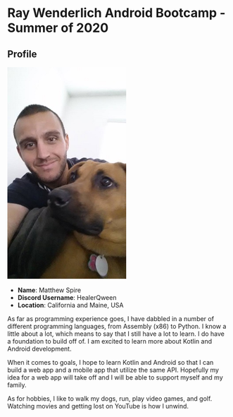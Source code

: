 # Ray Wenderlich Android Bootcamp - Summer of 2020

## Profile

![Matt's Profile Image](images/profile_photo.jpg)

* **Name**: Matthew Spire
* **Discord Username**: HealerQween
* **Location**: California and Maine, USA

As far as programming experience goes, I have dabbled in a number of different programming languages, from Assembly (x86) 
to Python. I know a little about a lot, which means to say that I still have a lot to learn.  I do have a foundation to 
build off of. I am excited to learn more about Kotlin and Android development.

When it comes to goals, I hope to learn Kotlin and Android so that I can build a web app and a mobile app that utilize 
the same API. Hopefully my idea for a web app will take off and I will be able to support myself and my family.  

As for hobbies, I like to walk my dogs, run, play video games, and golf. Watching movies and getting lost on YouTube is 
how I unwind.